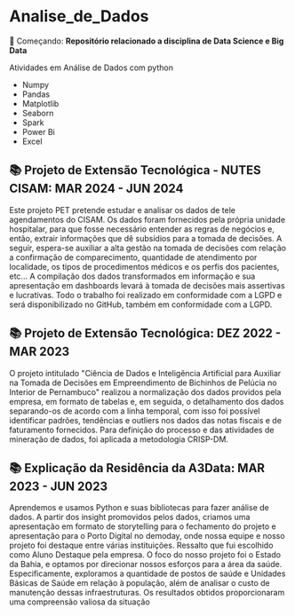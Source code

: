 # Analise_de_Dados
🚀 Começando: **Repositório relacionado a disciplina de Data Science e Big Data**

Atividades em Análise de Dados com python

- Numpy
- Pandas
- Matplotlib
- Seaborn
- Spark
- Power Bi
- Excel

## :books: Projeto de Extensão Tecnológica - NUTES CISAM: MAR 2024 - JUN 2024

Este projeto PET pretende estudar e analisar os dados de tele agendamentos do CISAM. Os dados foram fornecidos pela própria unidade hospitalar, para que fosse necessário entender as regras de negócios e, então, extrair informações que dê subsídios para a tomada de decisões. A seguir, espera-se auxiliar a alta gestão na tomada de decisões com relação a confirmação de comparecimento, quantidade de atendimento por localidade, os tipos de procedimentos médicos e os perfis dos pacientes, etc... A compilação dos dados transformados em informação e sua apresentação em dashboards levará à tomada de decisões mais assertivas e lucrativas. Todo o trabalho foi realizado em conformidade com a LGPD e será disponibilizado no GitHub, também em conformidade com a LGPD.

## :books: Projeto de Extensão Tecnológica: DEZ 2022 - MAR 2023

O projeto intitulado "Ciência de Dados e Inteligência Artificial para Auxiliar na Tomada de Decisões em Empreendimento de Bichinhos de Pelúcia no Interior de Pernambuco" realizou a normalização dos dados providos pela empresa, em formato de tabelas e, em seguida, o detalhamento dos dados separando-os de acordo com a linha temporal, com isso foi possível identificar padrões, tendências e outliers nos dados das notas fiscais e de faturamento fornecidos. Para definição do processo e das atividades de mineração de dados, foi aplicada a metodologia CRISP-DM.

## :books: Explicação da Residência da A3Data: MAR 2023 - JUN 2023

Aprendemos e usamos Python e suas bibliotecas para fazer análise de dados. A partir dos insight promovidos pelos dados, criamos uma apresentação em formato de storytelling para o fechamento do projeto e apresentação para o Porto Digital no demoday, onde nossa equipe e nosso projeto foi destaque entre várias instituições. Ressalto que fui escolhido como Aluno Destaque pela empresa. O foco do nosso projeto foi o Estado da Bahia, e optamos por direcionar nossos esforços para a área da saúde. Especificamente, exploramos a quantidade de postos de saúde e Unidades Básicas de Saúde em relação à população, além de analisar o custo de manutenção dessas infraestruturas. Os resultados obtidos proporcionaram uma compreensão valiosa da situação
